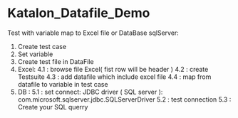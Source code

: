 # Katalon_Datafile_Demo
Test with variable map to Excel file or DataBase sqlServer:
1. Create test case 
2. Set variable
3. Create test file in DataFile  
4. Excel:
4.1 : browse file Excel( fist row will be header )
4.2 : create Testsuite 
4.3 : add datafile which include excel file
4.4 : map from datafile to variable in test case
5. DB :
5.1 : set connect: JDBC driver ( SQL server ): com.microsoft.sqlserver.jdbc.SQLServerDriver
5.2 : test connection
5.3 : Create your SQL querry
           
